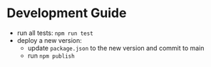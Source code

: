 # Development Guide

- run all tests: <code type="npm/script-call">npm run test</code>
- deploy a new version:
  - update `package.json` to the new version and commit to main
  - run `npm publish`
